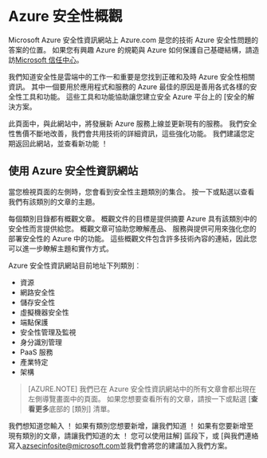 <properties
   pageTitle="Azure 安全性概觀 |Microsoft Azure"
   description="Microsoft Azure 安全性資訊網站上 Azure.com 是您的技術 Azure 安全性問題的答案的位置。"
   services="security"
   documentationCenter="na"
   authors="TomShinder"
   manager="MBaldwin"
   editor="TomSh"/>

<tags
   ms.service="security"
   ms.devlang="na"
   ms.topic="article"
   ms.tgt_pltfrm="na"
   ms.workload="na"
   ms.date="08/09/2016"
   ms.author="terrylan"/>

# <a name="azure-security-overview"></a>Azure 安全性概觀

Microsoft Azure 安全性資訊網站上 Azure.com 是您的技術 Azure 安全性問題的答案的位置。 如果您有興趣 Azure 的規範與 Azure 如何保護自己基礎結構，請造訪[Microsoft 信任中心](https://www.microsoft.com/TrustCenter/default.aspx)。

我們知道安全性是雲端中的工作一和重要是您找到正確和及時 Azure 安全性相關資訊。 其中一個要用於應用程式和服務的 Azure 最佳的原因是善用各式各樣的安全性工具和功能。 這些工具和功能協助讓您建立安全 Azure 平台上的 [安全的解決方案。

此頁面中，與此網站中，將發展新 Azure 服務上線並更新現有的服務。 我們安全性售價不斷地改善，我們會共用技術的詳細資訊，這些強化功能。 我們建議您定期返回此網站，並查看新功能 ！

## <a name="using-the-azure-security-information-site"></a>使用 Azure 安全性資訊網站
當您檢視頁面的左側時，您會看到安全性主題類別的集合。 按一下或點選以查看我們有該類別的文章的主題。

每個類別目錄都有概觀文章。 概觀文件的目標是提供摘要 Azure 具有該類別中的安全性而言提供給您。 概觀文章可協助您瞭解產品、 服務與提供可用來強化您的部署安全性的 Azure 中的功能。 這些概觀文件包含許多技術內容的連結，因此您可以進一步瞭解主題和實作方式。

Azure 安全性資訊網站目前地址下列類別︰

- 資源
- 網路安全性
- 儲存安全性
- 虛擬機器安全性
- 端點保護
- 安全性管理及監視
- 身分識別管理
- PaaS 服務
- 產業特定
- 架構

> [AZURE.NOTE] 我們已在 Azure 安全性資訊網站中的所有文章會都出現在左側導覽畫面中的頁面。 如果您想要查看所有的文章，請按一下或點選 [**查看更多**底部的 [類別] 清單。

我們想知道您輸入 ！ 如果有類別您想要新增，讓我們知道 ！ 如果有您要新增至現有類別的文章，請讓我們知道的太 ！ 您可以使用註解] 區段下，或 [與我們連絡寫入[azsecinfosite@microsoft.com](mailto:azsecinfosite@microsoft.com)並我們會將您的建議加入我們方案。
